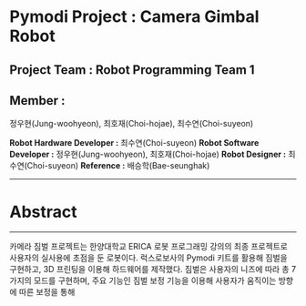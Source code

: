 # Pymodi Project : Camera Gimbal Robot
## Project Team : Robot Programming Team 1
## Member :

정우현(Jung-woohyeon), 최호재(Choi-hojae), 최수연(Choi-suyeon)


**Robot Hardware Developer :**
최수연(Choi-suyeon)
**Robot Software Developer :**
정우현(Jung-woohyeon), 최호재(Choi-hojae)
**Robot Designer :**
최수연(Choi-suyeon)
**Reference :**
배승학(Bae-seunghak)

---
# Abstract
---
카메라 짐벌 프로젝트는 한양대학교 ERICA 로봇 프로그래밍 강의의 최종 프로젝트로 사용자의 실사용에 초점을 둔 로봇이다.
럭스로보사의 Pymodi 키트를 활용해 짐벌을 구현하고, 3D 프린팅을 이용해 하드웨어를 제작했다.
짐벌은 사용자의 니즈에 따라 총 7가지의 모드를 구현하며, 주요 기능인 짐벌 보정 기능을 이용해 사용자가 움직이는 방향에 따른 보정을 통해
